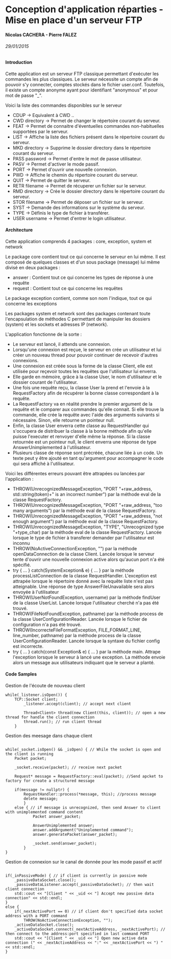 # Conception d'application réparties - Mise en place d'un serveur FTP
#### Nicolas CACHERA - Pierre FALEZ
###### 29/01/2015

#### Introduction

Cette application est un serveur FTP classique permettant d'exécuter les commandes les plus classiques. Le serveur nécessite un compte afin de pouvoir s'y connecter, comptes stockés dans le fichier user.conf. Toutefois, il existe un compte anonyme ayant pour identifiant "anonymous" et pour mot de passe "_".

Voici la liste des commandes disponibles sur le serveur
* CDUP -> Equivalent à CWD ..
* CWD directory -> Permet de changer le répertoire courant du serveur.
* FEAT -> Permet de connaitre d'éventuelles commandes non-habituelles supportées par le serveur.
* LIST -> Affiche la liste des fichiers présent dans le répertoire courant du serveur.
* MKD directory -> Supprime le dossier directory dans le répertoire courant du serveur.
* PASS password -> Permet d'entre le mot de passe utilisateur.
* PASV -> Permet d'activer le mode passif.
* PORT -> Permet d'ouvrir une nouvelle connexion.
* PWD -> Affiche le chemin du répertoire courant du serveur.
* QUIT -> Permet de quitter le serveur.
* RETR filename -> Permet de récuperer un fichier sur le serveur.
* RMD directory -> Crée le dossier directory dans le répertoire courant du serveur.
* STOR filename -> Permet de déposer un fichier sur le serveur.
* SYST -> Demande des informations sur le système du serveur.
* TYPE -> Définis le type de fichier à transférer.
* USER username -> Permet d'entrer le login utilisateur.

#### Architecture

Cette application comprends 4 packages : core, exception, system et network

Le package core contient tout ce qui concerne le serveur en lui même. Il est composé de quelques classes et d'un sous package (message) lui même divisé en deux packages :
* answer : Contient tout ce qui concerne les types de réponse à une requête
* request : Contient tout ce qui concerne les requêtes

Le package exception contient, comme son nom l'indique, tout ce qui concerne les exceptions

Les packages system et network sont des packages contenant toute l'encapsulation de méthodes C permettant de manipuler les dossiers (system) et les sockets et adresses IP (network).

L'application fonctionne de la sorte :
* Le serveur est lancé, il attends une connexion.
* Lorsqu'une connexion est reçue, le serveur en crée un utilisateur et lui créer un nouveau thread pour pouvoir continuer de recevoir d'autres connexions.
* Une connexion est créée sous la forme de la classe Client, elle est utilisée pour reçevoir toutes les requêtes que l'utilisateur lui enverra.
* Elle garde en mémoire, grâce à la classe User, le nom d'utilisateur et le dossier courant de l'utilisateur.
* Une fois une requête reçu, la classe User la prend et l'envoie à la RequestFactory afin de récupérer la bonne classe correspondant à la requête.
* La RequestFactory va en réalité prendre le premier argument de la requête et le comparer aux commandes qu'elle connait. Si elle trouve la commande, elle crée la requête avec l'aide des arguments suivants si nécessaire. Sinon, elle retourne un pointeur null.
* Enfin, la classe User enverra cette classe au RequestHandler qui s'occupera de distribuer la classe à la bonne méthode afin qu'elle puisse l'executer et renvoyer d'elle même la réponse. Si la classe retournée est un pointeur null, le client enverra une réponse de type AnswerUnimplemented à l'utilisateur.
* Plusieurs classe de réponse sont précréée, chacune liée à un code. Un texte peut y être ajouté en tant qu'argument pour accompagner le code qui sera affiché à l'utilisateur.

Voici les différentes erreurs pouvant être attrapées ou lancées par l'application :
* THROW(UnrecognizedMessageException, "PORT "+raw_address, std::string(token)+" is an incorrect number") par la méthode eval de la classe RequestFactory.
* THROW(UnrecognizedMessageException, "PORT "+raw_address, "too many arguments") par la méthode eval de la classe RequestFactory.
* THROW(UnrecognizedMessageException, "PORT "+raw_address, "not enough argument") par la méthode eval de la classe RequestFactory.
* THROW(UnrecognizedMessageException, "TYPE", "Unrecognized type "+type_char) par la méthode eval de la classe RequestFactory. Lancée lorsque le type de fichier à transferer demander par l'utilisateur est inconnu
* THROW(NoActiveConnectionException, "") par la méthode openDataConnection de la classe Client. Lancée lorsque le serveur tente d'ouvrir une nouvelle connexion active alors qu'aucun port n'a été spécifié.
* try { ... } catch(SystemException& e) { ...	} par la méthode processListConnection de la classe RequestHandler. L'exception est attrapée lorsque le répertoire donné avec la requête liste n'est pas atteignable. Une réponse de type AnswerFileUnavailable sera alors envoyée à l'utilisateur
* THROW(UserNotFoundException, username) par la méthode findUser de la classe UserList. Lancée lorsque l'utilisateur cherché n'a pas été trouvé.
* THROW(FileNotFoundException, pathname) par la méthode process de la classe UserConfigurationReader. Lancée lorsque le fichier de configuration n'a pas été trouvé.
* THROW(IncorrecteFileFormatException, FILE_FORMAT_LINE, line_number, pathname) par la méthode process de la classe UserConfigurationReader. Lancée lorsque la syntaxe du fichier config est incorrecte.
* try { ... }	catch(const Exception& e) { ... } par la méthode main. Attrape l'exception lorsque le serveur à lancé une exception. La méthode envoie alors un message aux utilisateurs indiquant que le serveur a planté.

#### Code Samples

Gestion de l'écoute de nouveau client

```
while(_listener.isOpen()) {
	TCP::Socket client;
        _listener.accept(client); // accept next client

        Thread<Client> thread(new Client(this, client)); // open a new thread for handle the client connection
        thread.run(); // run client thread
    }

```

Gestion des meesage dans chaque client

```

while(_socket.isOpen() && _isOpen) { // While the socket is open and the client is running
	Packet packet;

	_socket.receive(packet); // receive next packet

	Request* message = RequestFactory::eval(packet); //Send apcket to factory for create a structured message

	if(message != nullptr) {
		RequestHandler::process(*message, this); //process message
		delete message;
        }
	else { // if message is unrecognized, then send Answer to client with unimplemented command content
            Packet answer_packet;

            AnswerUnimplemented answer;
            answer.addArgument("Uninplemented command");
            answer.generatePacket(answer_packet);

            _socket.send(answer_packet);
        }
}

```

Gestion de connexion sur le canal de donnée pour les mode passif et actif

```

if(_inPassiveMode) { // if client is currently in passive mode
	_passiveDataSocket.close();
	_passiveDataListener.accept(_passiveDataSocket); // then wait client connection
	std::cout << "[Client " << _uid << "] Accept new passive data connection" << std::endl;
}
else {
	if(_nextActivePort == 0) // if client don't specified data socket address with a PORT command
		THROW(NoActiveConnectionException, "");
	_activeDataSocket.close();
	_activeDataSocket.connect(_nextActiveAddress, _nextActivePort); // then connect to the address:port specified in last command PORT
	std::cout << "[Client " << _uid << "] Open new active data connection (" << _nextActiveAddress << ":" << _nextActivePort << ") " << std::endl;
}
```
